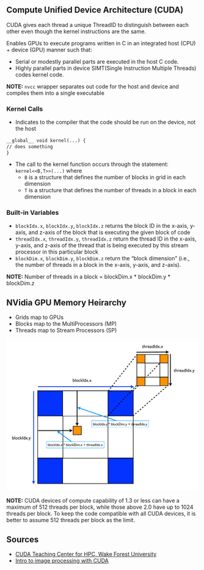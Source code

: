 ## Compute	Unified	Device Architecture	(CUDA)

CUDA gives each thread a unique ThreadID to distinguish between each other even though the kernel instructions are the same.

Enables GPUs to execute programs written in C in an integrated host (CPU) + device (GPU) manner such that:
* Serial or modestly parallel parts are executed in the host C code.
* Highly parallel parts in device SIMT(Single Instruction Multiple Threads) codes kernel code.

__NOTE:__ `nvcc` wrapper separates out code for the host and device and compiles them into a single executable

### Kernel Calls
* Indicates to the compiler that the code should be run on the device, not the host
```
__global__ void kernel(...) {
// does something
}
```
* The call to the kernel function occurs through the statement: `kernel<<B,T>>(...)` where
  * `B` is a structure that defines the number of blocks in grid in each dimension
  * `T` is a structure that defines the number of threads in a block in each dimension

### Built-in Variables  
* `blockIdx.x`, `blockIdx.y`, `blockIdx.z` returns the block ID in the x-axis, y-axis, and z-axis of the block that is executing the given block of code
* `threadIdx.x`, `threadIdx.y`, `threadIdx.z` return the thread ID in the x-axis, y-axis, and z-axis of the thread that is being executed by this stream processor in this particular block
* `blockDim.x`, `blockDim.y`, `blockDim.z` return the “block dimension” (i.e., the number of threads in a block in the x-axis, y-axis, and z-axis).

__NOTE:__ Number of threads in a block = blockDim.x * blockDim.y * blockDim.z

## NVidia GPU Memory Heirarchy
* Grids map to GPUs
* Blocks map to the MultiProcessors (MP)
* Threads map to Stream Processors (SP)

![GPU Memory Layout](images/gpuMemLayout.png)

 __NOTE:__ CUDA devices of compute capability of 1.3 or less can have a maximum of 512 threads per block, while those above 2.0 have up to 1024 threads per block. To keep the code compatible with all CUDA devices, it is better to assume 512 threads per block as the limit.

## Sources
* [CUDA Teaching Center for HPC, Wake Forest University](http://users.wfu.edu/choss/CUDA/)
* [Intro to image processing with CUDA](http://supercomputingblog.com/cuda/intro-to-image-processing-with-cuda/)
